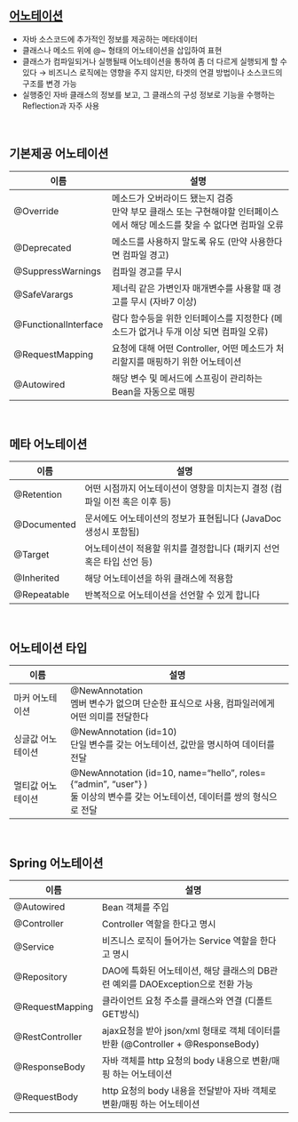 <!-- --- --><!-- title: 개요 --><!-- updated: 2023-01-06 07:40:20Z --><!-- created: 2022-12-23 06:49:21Z --><!-- latitude: 37.24108640 --><!-- longitude: 127.17755370 --><!-- altitude: 0.0000 --><!-- --- -->## [어노테이션](https://www.javaguides.net/p/spring-annotations-examples.html)- 자바 소스코드에 추가적인 정보를 제공하는 메타데이터- 클래스나 메소드 위에 @~ 형태의 어노테이션을 삽입하여 표현- 클래스가 컴파일되거나 실행될때 어노테이션을 통하여 좀 더 다르게 실행되게 할 수 있다  → 비즈니스 로직에는 영향을 주지 않지만, 타겟의 연결 방법이나 소스코드의 구조를 변경 가능- 실행중인 자바 클래스의 정보를 보고, 그 클래스의 구성 정보로 기능을 수행하는 Reflection과 자주 사용<br>## 기본제공 어노테이션|이름|설명||--|--||@Override		| 메소드가 오버라이드 됐는지 검증<br>만약 부모 클래스 또는 구현해야할 인터페이스에서 해당 메소드를 찾을 수 없다면 컴파일 오류||@Deprecated		| 메소드를 사용하지 말도록 유도 (만약 사용한다면 컴파일 경고)||@SuppressWarnings	| 컴파일 경고를 무시||@SafeVarargs		| 제너릭 같은 가변인자 매개변수를 사용할 때 경고를 무시 (자바7 이상)||@FunctionalInterface	| 람다 함수등을 위한 인터페이스를 지정한다 (메소드가 없거나 두개 이상 되면 컴파일 오류)||@RequestMapping	| 요청에 대해 어떤 Controller, 어떤 메소드가 처리할지를 매핑하기 위한 어노테이션||@Autowired		| 해당 변수 및 메서드에 스프링이 관리하는 Bean을 자동으로 매핑|<br>## 메타 어노테이션|이름|설명||--|--||@Retention	| 어떤 시점까지 어노테이션이 영향을 미치는지 결정 (컴파일 이전 혹은 이후 등)||@Documented	| 문서에도 어노테이션의 정보가 표현됩니다 (JavaDoc 생성시 포함됨)||@Target		| 어노테이션이 적용할 위치를 결정합니다 (패키지 선언 혹은 타입 선언 등)||@Inherited	| 해당 어노테이션을 하위 클래스에 적용함||@Repeatable	| 반복적으로 어노테이션을 선언할 수 있게 합니다|<br>## 어노테이션 타입|이름|설명||--|--||마커 어노테이션| @NewAnnotation<br>멤버 변수가 없으며 단순한 표식으로 사용, 컴파일러에게 어떤 의미를 전달한다||싱글값 어노테이션| @NewAnnotation (id=10)<br>단일 변수를 갖는 어노테이션, 값만을 명시하여 데이터를 전달||멀티값 어노테이션| @NewAnnotation (id=10, name=“hello”, roles= {“admin”, “user"} )<br>둘 이상의 변수를 갖는 어노테이션, 데이터를 쌍의 형식으로 전달|<br>## Spring 어노테이션|이름|설명||--|--||@Autowired| Bean 객체를 주입||@Controller| Controller 역할을 한다고 명시||@Service| 비즈니스 로직이 들어가는 Service 역할을 한다고 명시||@Repository| DAO에 특화된 어노테이션, 해당 클래스의 DB관련 예외를 DAOException으로 전환 가능||@RequestMapping| 클라이언트 요청 주소를 클래스와 연결 (디폴트 GET방식)||@RestController| ajax요청을 받아 json/xml 형태로 객체 데이터를 반환 (@Controller + @ResponseBody)||@ResponseBody| 자바 객체를 http 요청의 body 내용으로 변환/매핑 하는 어노테이션||@RequestBody| http 요청의 body 내용을 전달받아 자바 객체로 변환/매핑 하는 어노테이션|